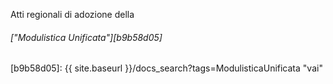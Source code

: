 Atti regionali di adozione della
###### ["Modulistica Unificata"][b9b58d05]
  [b9b58d05]: {{ site.baseurl }}/docs_search?tags=ModulisticaUnificata "vai"
